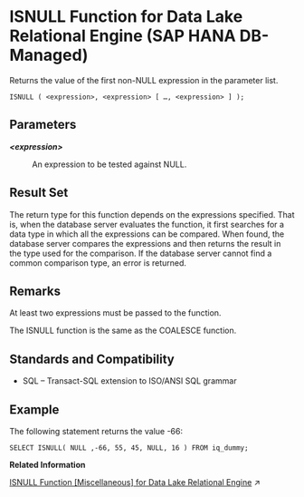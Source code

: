 <!-- loio4140080f259d4f1a9fc85ce11cab8d55 -->

# ISNULL Function for Data Lake Relational Engine \(SAP HANA DB-Managed\)

Returns the value of the first non-NULL expression in the parameter list.



```
ISNULL ( <expression>, <expression> [ …, <expression> ] );
```



<a name="loio4140080f259d4f1a9fc85ce11cab8d55__section_y4v_kmh_trb"/>

## Parameters


<dl>
<dt><b>

*<expression\>*

</b></dt>
<dd>

An expression to be tested against NULL.



</dd>
</dl>



<a name="loio4140080f259d4f1a9fc85ce11cab8d55__section_b2k_lmh_trb"/>

## Result Set

The return type for this function depends on the expressions specified. That is, when the database server evaluates the function, it first searches for a data type in which all the expressions can be compared. When found, the database server compares the expressions and then returns the result in the type used for the comparison. If the database server cannot find a common comparison type, an error is returned.



<a name="loio4140080f259d4f1a9fc85ce11cab8d55__section_mbf_mmh_trb"/>

## Remarks

At least two expressions must be passed to the function.

The ISNULL function is the same as the COALESCE function.



<a name="loio4140080f259d4f1a9fc85ce11cab8d55__section_ml2_fnh_trb"/>

## Standards and Compatibility

-   SQL – Transact-SQL extension to ISO/ANSI SQL grammar



<a name="loio4140080f259d4f1a9fc85ce11cab8d55__section_at4_fnh_trb"/>

## Example

The following statement returns the value -66:

```
SELECT ISNULL( NULL ,-66, 55, 45, NULL, 16 ) FROM iq_dummy;
```

**Related Information**  


[ISNULL Function \[Miscellaneous\] for Data Lake Relational Engine](https://help.sap.com/viewer/19b3964099384f178ad08f2d348232a9/2023_4_QRC/en-US/a55a73cd84f21015ae0b9236251e12e7.html "Returns the value of the first non-NULL expression in the parameter list.") :arrow_upper_right:

